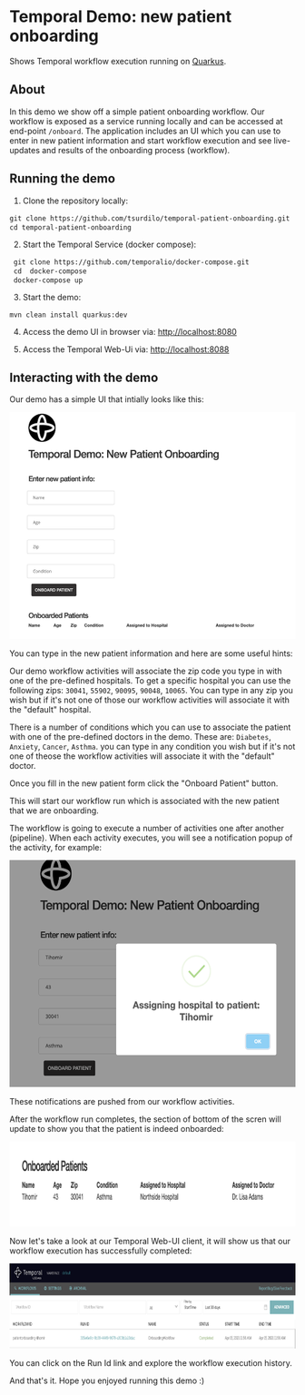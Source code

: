 # Temporal Demo: new patient onboarding

Shows Temporal workflow execution running on [Quarkus](https://quarkus.io/).

## About
In this demo we show off a simple patient onboarding workflow.
Our workflow is exposed as a service running locally and can be accessed at end-point
`/onboard`. The application includes an UI which you can use to enter in new patient 
information and start workflow execution and see live-updates and results of the 
onboarding process (workflow).

## Running the demo

1. Clone the repository locally:

```shell script
git clone https://github.com/tsurdilo/temporal-patient-onboarding.git
cd temporal-patient-onboarding
```

2. Start the Temporal Service (docker compose): 

```shell script
 git clone https://github.com/temporalio/docker-compose.git
 cd  docker-compose
 docker-compose up
```

3. Start the demo:

```shell script
mvn clean install quarkus:dev
```

4. Access the demo UI in browser via: [http://localhost:8080](http://localhost:8080)

5. Access the Temporal Web-Ui via: [http://localhost:8088](http://localhost:8088)

## Interacting with the demo

Our demo has a simple UI that intially looks like this:

<p align="center">
<img src="img/initial-screen.png" height="400px"/>
</p>

You can type in the new patient information and here are some useful hints:

Our demo workflow activities will associate the zip code you type in with one of the 
pre-defined hospitals. To get a specific hospital you can use the following zips:
`30041`, `55902`, `90095`, `90048`, `10065`. You can type in any zip you wish but if it's not one 
of those our workflow activities will associate it with the "default" hospital.

There is a number of conditions which you can use to associate the patient with 
one of the pre-defined doctors in the demo. These are:
`Diabetes`, `Anxiety`, `Cancer`, `Asthma`. you can type in any condition you wish but if it's not one of theose
the workflow activities will associate it with the "default" doctor.

Once you fill in the new patient form click the "Onboard Patient" button.

This will start our workflow run which is associated with the new patient that we are onboarding.

The workflow is going to execute a number of activities one after another (pipeline).
When each activity executes, you will see a notification popup of the activity, for example:

<p align="center">
<img src="img/notifications.png" height="400px"/>
</p>

These notifications are pushed from our workflow activities.

After the workflow run completes, the section of bottom of the scren will update to show you
that the patient is indeed onboarded:

<p align="center">
<img src="img/onboarded.png" height="150px"/>
</p>

Now let's take a look at our Temporal Web-UI client, it will show us that our workflow execution 
has successfully completed:

<p align="center">
<img src="img/workflowruncompletion.png" height="150px"/>
</p>

You can click on the Run Id link and explore the workflow execution history.


And that's it. Hope you enjoyed running this demo :) 